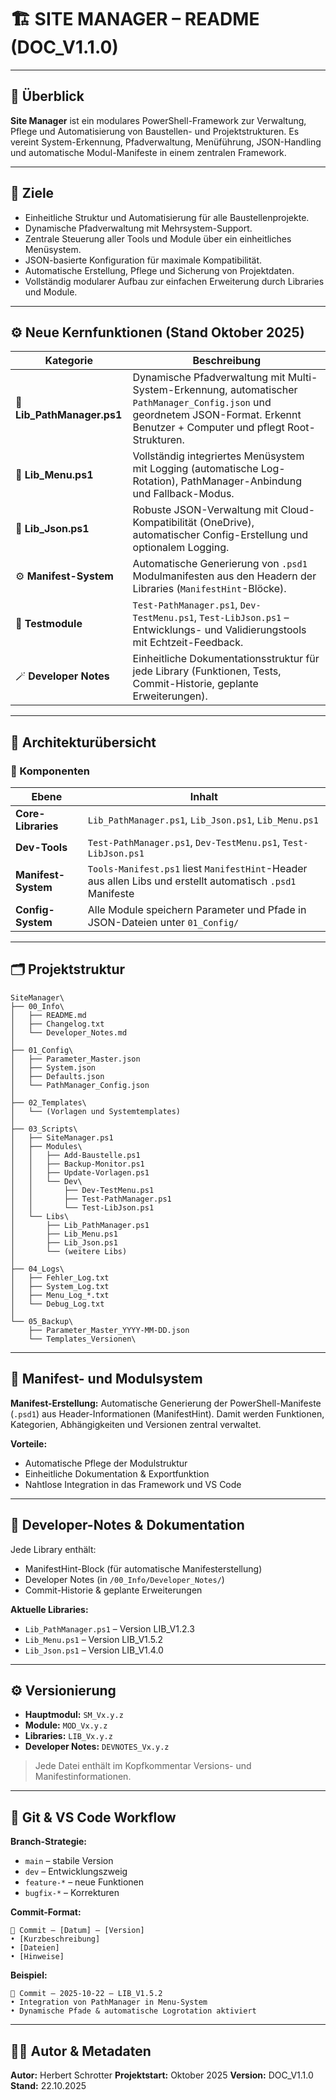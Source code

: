 # 🏗️ SITE MANAGER – README (DOC_V1.1.0)

---

## 📘 Überblick

**Site Manager** ist ein modulares PowerShell-Framework zur Verwaltung, Pflege und Automatisierung von Baustellen- und Projektstrukturen.
Es vereint System-Erkennung, Pfadverwaltung, Menüführung, JSON-Handling und automatische Modul-Manifeste in einem zentralen Framework.

---

## 🎯 Ziele

* Einheitliche Struktur und Automatisierung für alle Baustellenprojekte.
* Dynamische Pfadverwaltung mit Mehrsystem-Support.
* Zentrale Steuerung aller Tools und Module über ein einheitliches Menüsystem.
* JSON-basierte Konfiguration für maximale Kompatibilität.
* Automatische Erstellung, Pflege und Sicherung von Projektdaten.
* Vollständig modularer Aufbau zur einfachen Erweiterung durch Libraries und Module.

---

## ⚙️ Neue Kernfunktionen (Stand Oktober 2025)

| Kategorie                  | Beschreibung                                                                                                                                                                      |
| -------------------------- | --------------------------------------------------------------------------------------------------------------------------------------------------------------------------------- |
| 🧭 **Lib_PathManager.ps1** | Dynamische Pfadverwaltung mit Multi-System-Erkennung, automatischer `PathManager_Config.json` und geordnetem JSON-Format. Erkennt Benutzer + Computer und pflegt Root-Strukturen. |
| 🧩 **Lib_Menu.ps1**        | Vollständig integriertes Menüsystem mit Logging (automatische Log-Rotation), PathManager-Anbindung und Fallback-Modus.                                                            |
| 🧠 **Lib_Json.ps1**        | Robuste JSON-Verwaltung mit Cloud-Kompatibilität (OneDrive), automatischer Config-Erstellung und optionalem Logging.                                                              |
| ⚙️ **Manifest-System**     | Automatische Generierung von `.psd1` Modulmanifesten aus den Headern der Libraries (`ManifestHint`-Blöcke).                                                                       |
| 🧰 **Testmodule**          | `Test-PathManager.ps1`, `Dev-TestMenu.ps1`, `Test-LibJson.ps1` – Entwicklungs- und Validierungstools mit Echtzeit-Feedback.                                                       |
| 🪄 **Developer Notes**     | Einheitliche Dokumentationsstruktur für jede Library (Funktionen, Tests, Commit-Historie, geplante Erweiterungen).                                                                |

---

## 🧩 Architekturübersicht

### 🔹 Komponenten

| Ebene               | Inhalt                                                                                                     |
| ------------------- | ---------------------------------------------------------------------------------------------------------- |
| **Core-Libraries**  | `Lib_PathManager.ps1`, `Lib_Json.ps1`, `Lib_Menu.ps1`                                                      |
| **Dev-Tools**       | `Test-PathManager.ps1`, `Dev-TestMenu.ps1`, `Test-LibJson.ps1`                                             |
| **Manifest-System** | `Tools-Manifest.ps1` liest `ManifestHint`-Header aus allen Libs und erstellt automatisch `.psd1` Manifeste |
| **Config-System**   | Alle Module speichern Parameter und Pfade in JSON-Dateien unter `01_Config/`                               |

---

## 🗂️ Projektstruktur

```plaintext
SiteManager\
├── 00_Info\
│   ├── README.md
│   ├── Changelog.txt
│   └── Developer_Notes.md
│
├── 01_Config\
│   ├── Parameter_Master.json
│   ├── System.json
│   ├── Defaults.json
│   └── PathManager_Config.json
│
├── 02_Templates\
│   └── (Vorlagen und Systemtemplates)
│
├── 03_Scripts\
│   ├── SiteManager.ps1
│   ├── Modules\
│   │   ├── Add-Baustelle.ps1
│   │   ├── Backup-Monitor.ps1
│   │   ├── Update-Vorlagen.ps1
│   │   └── Dev\
│   │       ├── Dev-TestMenu.ps1
│   │       ├── Test-PathManager.ps1
│   │       └── Test-LibJson.ps1
│   └── Libs\
│       ├── Lib_PathManager.ps1
│       ├── Lib_Menu.ps1
│       ├── Lib_Json.ps1
│       └── (weitere Libs)
│
├── 04_Logs\
│   ├── Fehler_Log.txt
│   ├── System_Log.txt
│   ├── Menu_Log_*.txt
│   └── Debug_Log.txt
│
└── 05_Backup\
    ├── Parameter_Master_YYYY-MM-DD.json
    └── Templates_Versionen\
```

---

## 🧭 Manifest- und Modulsystem

**Manifest-Erstellung:**
Automatische Generierung der PowerShell-Manifeste (`.psd1`) aus Header-Informationen (ManifestHint).
Damit werden Funktionen, Kategorien, Abhängigkeiten und Versionen zentral verwaltet.

**Vorteile:**

* Automatische Pflege der Modulstruktur
* Einheitliche Dokumentation & Exportfunktion
* Nahtlose Integration in das Framework und VS Code

---

## 🧠 Developer-Notes & Dokumentation

Jede Library enthält:

* ManifestHint-Block (für automatische Manifesterstellung)
* Developer Notes (in `/00_Info/Developer_Notes/`)
* Commit-Historie & geplante Erweiterungen

**Aktuelle Libraries:**

* `Lib_PathManager.ps1` – Version LIB_V1.2.3
* `Lib_Menu.ps1` – Version LIB_V1.5.2
* `Lib_Json.ps1` – Version LIB_V1.4.0

---

## ⚙️ Versionierung

* **Hauptmodul:** `SM_Vx.y.z`
* **Module:** `MOD_Vx.y.z`
* **Libraries:** `LIB_Vx.y.z`
* **Developer Notes:** `DEVNOTES_Vx.y.z`

> Jede Datei enthält im Kopfkommentar Versions- und Manifestinformationen.

---

## 🧱 Git & VS Code Workflow

**Branch-Strategie:**

* `main` – stabile Version
* `dev` – Entwicklungszweig
* `feature-*` – neue Funktionen
* `bugfix-*` – Korrekturen

**Commit-Format:**

```
🧩 Commit – [Datum] – [Version]
• [Kurzbeschreibung]
• [Dateien]
• [Hinweise]
```

**Beispiel:**

```
🧩 Commit – 2025-10-22 – LIB_V1.5.2
• Integration von PathManager in Menu-System
• Dynamische Pfade & automatische Logrotation aktiviert
```

---

## 👨‍💻 Autor & Metadaten

**Autor:** Herbert Schrotter
**Projektstart:** Oktober 2025
**Version:** DOC_V1.1.0
**Stand:** 22.10.2025
